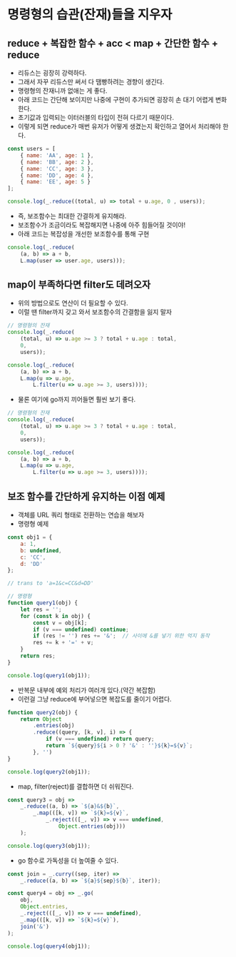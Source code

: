 # 명령형의 습관(잔재)들을 지우자
## reduce + 복잡한 함수 + acc < map + 간단한 함수 + reduce
- 리듀스는 굉장히 강력하다.
- 그래서 자꾸 리듀스만 써서 다 땜빵하려는 경향이 생긴다.
- 명령형의 잔재니까 없애는 게 좋다.
- 아래 코드는 간단해 보이지만 나중에 구현이 추가되면 굉장히 손 대기 어렵게 변화한다.
- 초기값과 입력되는 이터러블의 타입이 전혀 다르기 때문이다.
- 이렇게 되면 reduce가 매번 유저가 어떻게 생겼는지 확인하고 열어서 처리해야 한다.
```js
const users = [
    { name: 'AA', age: 1 },
    { name: 'BB', age: 2 },
    { name: 'CC', age: 3 },
    { name: 'DD', age: 4 },
    { name: 'EE', age: 5 }
];

console.log(_.reduce((total, u) => total + u.age, 0 , users));
```

- 즉, 보조함수는 최대한 간결하게 유지해라.
- 보조함수가 조금이라도 복잡해지면 나중에 아주 힘들어질 것이야!
- 아래 코드는 복잡성을 개선한 보조함수를 통해 구현
```js
console.log(_.reduce(
    (a, b) => a + b,
    L.map(user => user.age, users)));
```

## map이 부족하다면 filter도 데려오자
- 위의 방법으로도 연산이 더 필요할 수 있다.
- 이럴 땐 filter까지 갖고 와서 보조함수의 간결함을 잃지 말자
```js
// 명령형의 잔재
console.log(_.reduce(
    (total, u) => u.age >= 3 ? total + u.age : total,
    0,
    users));

console.log(_.reduce(
    (a, b) => a + b,
    L.map(u => u.age,
        L.filter(u => u.age >= 3, users))));
```
- 물론 여기에 go까지 끼어들면 훨씬 보기 좋다.
```js
// 명령형의 잔재
console.log(_.reduce(
    (total, u) => u.age >= 3 ? total + u.age : total,
    0,
    users));

console.log(_.reduce(
    (a, b) => a + b,
    L.map(u => u.age,
        L.filter(u => u.age >= 3, users))));
```

## 보조 함수를 간단하게 유지하는 이점 예제
- 객체를 URL 쿼리 형태로 전환하는 연습을 해보자
- 명령형 예제
```js
const obj1 = {
    a: 1,
    b: undefined,
    c: 'CC',
    d: 'DD'
};

// trans to 'a=1&c=CC&d=DD'

// 명령형
function query1(obj) {
    let res = '';
    for (const k in obj) {
        const v = obj[k];
        if (v === undefined) continue;
        if (res != '') res += '&';  // 사이에 &를 넣기 위한 억지 동작
        res += k + '=' + v;
    }
    return res;
}

console.log(query1(obj1));
```

- 반복문 내부에 예외 처리가 여러개 있다.(약간 복잡함)
- 이런걸 그냥 reduce에 부어넣으면 복잡도를 줄이기 어렵다.
```js
function query2(obj) {
    return Object
        .entries(obj)
        .reduce((query, [k, v], i) => {
            if (v === undefined) return query;
            return `${query}${i > 0 ? '&' : ''}${k}=${v}`;
        }, '')
}

console.log(query2(obj1));
```

- map, filter(reject)를 결합하면 더 쉬워진다.
```js
const query3 = obj => 
    _.reduce((a, b) => `${a}&${b}`,
        _.map(([k, v]) => `${k}=${v}`, 
            _.reject(([_, v]) => v === undefined,
                Object.entries(obj)))
    );

console.log(query3(obj1));
```

- go 함수로 가독성을 더 높여줄 수 있다.
```js
const join = _.curry((sep, iter) => 
    _.reduce((a, b) => `${a}${sep}${b}`, iter));

const query4 = obj => _.go(
    obj,
    Object.entries,
    _.reject(([_, v]) => v === undefined),
    _.map(([k, v]) => `${k}=${v}`),
    join('&')
);

console.log(query4(obj1));
```
